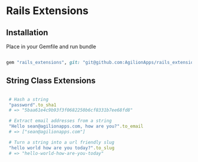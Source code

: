 # Rails Extensions

## Installation

Place in your Gemfile and run bundle

``` ruby

gem "rails_extensions", git: "git@github.com:AgilionApps/rails_extensions.git"

```

## String Class Extensions

``` ruby

 # Hash a string
 "password".to_sha1
 # => "5baa61e4c9b93f3f0682250b6cf8331b7ee68fd8"

 # Extract email addresses from a string
 "Hello sean@agilionapps.com, how are you?".to_email
 # => ["sean@agilionapps.com"]

 # Turn a string into a url friendly slug
 "hello world how are you today?".to_slug
 # => "hello-world-how-are-you-today"

```